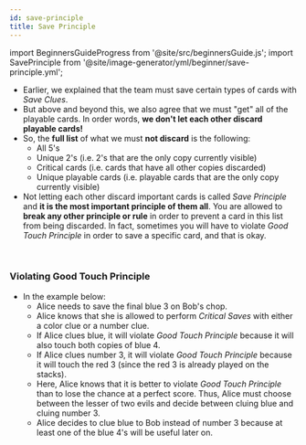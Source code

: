 ```yaml
---
id: save-principle
title: Save Principle
---
```


import BeginnersGuideProgress from '@site/src/beginnersGuide.js';
import SavePrinciple from '@site/image-generator/yml/beginner/save-principle.yml';

<BeginnersGuideProgress part="41" />

- Earlier, we explained that the team must save certain types of cards with *Save Clues*.
- But above and beyond this, we also agree that we must "get" all of the playable cards. In order words, **we don't let each other discard playable cards!**
- So, the **full list** of what we must **not discard** is the following:
  - All 5's
  - Unique 2's (i.e. 2's that are the only copy currently visible)
  - Critical cards (i.e. cards that have all other copies discarded)
  - Unique playable cards (i.e. playable cards that are the only copy currently visible)
- Not letting each other discard important cards is called *Save Principle* and **it is the most important principle of them all**. You are allowed to **break any other principle or rule** in order to prevent a card in this list from being discarded. In fact, sometimes you will have to violate *Good Touch Principle* in order to save a specific card, and that is okay.

<br />

### Violating Good Touch Principle

- In the example below:
  - Alice needs to save the final blue 3 on Bob's chop.
  - Alice knows that she is allowed to perform *Critical Saves* with either a color clue or a number clue.
  - If Alice clues blue, it will violate *Good Touch Principle* because it will also touch both copies of blue 4.
  - If Alice clues number 3, it will violate *Good Touch Principle* because it will touch the red 3 (since the red 3 is already played on the stacks).
  - Here, Alice knows that it is better to violate *Good Touch Principle* than to lose the chance at a perfect score. Thus, Alice must choose between the lesser of two evils and decide between cluing blue and cluing number 3.
  - Alice decides to clue blue to Bob instead of number 3 because at least one of the blue 4's will be useful later on.

<SavePrinciple />
